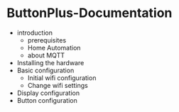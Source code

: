 # ButtonPlus-Documentation

* introduction
  * prerequisites
  * Home Automation 
  * about MQTT
* Installing the hardware
* Basic configuration
  * Initial wifi configuration
  * Change wifi settings
* Display configuration
* Button configuration 
